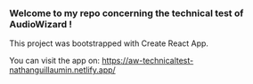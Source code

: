 ### Welcome to my repo concerning the technical test of AudioWizard !

This project was bootstrapped with Create React App.

You can visit the app on: https://aw-technicaltest-nathanguillaumin.netlify.app/
